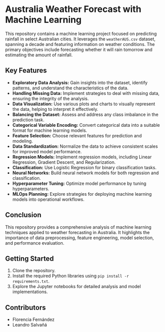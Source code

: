 # Australia Weather Forecast with Machine Learning

This repository contains a machine learning project focused on predicting rainfall in select Australian cities. It leverages the `weatherAUS.csv` dataset, spanning a decade and featuring information on weather conditions. The primary objectives include forecasting whether it will rain tomorrow and estimating the amount of rainfall.

## Key Features

- **Exploratory Data Analysis:** Gain insights into the dataset, identify patterns, and understand the characteristics of the data.
- **Handling Missing Data:** Implement strategies to deal with missing data, ensuring the integrity of the analysis.
- **Data Visualization:** Use various plots and charts to visually represent the data, helping to interpret it effectively.
- **Balancing the Dataset:** Assess and address any class imbalance in the prediction task.
- **Categorical Variable Encoding:** Convert categorical data into a suitable format for machine learning models.
- **Feature Selection:** Choose relevant features for prediction and modeling.
- **Data Standardization:** Normalize the data to achieve consistent scales for improved model performance.
- **Regression Models:** Implement regression models, including Linear Regression, Gradient Descent, and Regularization.
- **Classification:** Use Logistic Regression for binary classification tasks.
- **Neural Networks:** Build neural network models for both regression and classification.
- **Hyperparameter Tuning:** Optimize model performance by tuning hyperparameters.
- **MLOps Planning:** Explore strategies for deploying machine learning models into operational workflows.

## Conclusion

This repository provides a comprehensive analysis of machine learning techniques applied to weather forecasting in Australia. It highlights the importance of data preprocessing, feature engineering, model selection, and performance evaluation.

## Getting Started

1. Clone the repository.
2. Install the required Python libraries using `pip install -r requirements.txt`.
3. Explore the Jupyter notebooks for detailed analysis and model implementations.

## Contributors

- Florencia Fernández
- Leandro Salvañá

